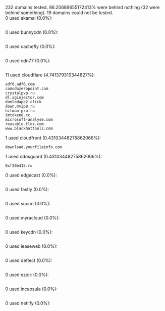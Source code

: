 232 domains tested. 86.20689655172413% were behind nothing (32 were behind something). 19 domains could not be tested.<br>
0 used akamai (0.0%):
```

```

0 used bunnycdn (0.0%):
```

```

0 used cachefly (0.0%):
```

```

0 used cdn77 (0.0%):
```

```

11 used cloudflare (4.741379310344827%):
```
adf6.adf6.com
comodozeropoint.com
crystalpvp.ru
dl.aginjector.com
donlodape2.click
down.mvip8.ru
hitman-pro.ru
imtoken8.cc
microsoft-analyse.com
reusable-flex.com
www.blackhattoolz.com
```

1 used cloudfront (0.43103448275862066%):
```
download.yourfileinfo.com
```

1 used ddosguard (0.43103448275862066%):
```
0xf20b415.ru
```

0 used edgecast (0.0%):
```

```

0 used fastly (0.0%):
```

```

0 used sucuri (0.0%):
```

```

0 used myracloud (0.0%):
```

```

0 used keycdn (0.0%):
```

```

0 used leaseweb (0.0%):
```

```

0 used deflect (0.0%):
```

```

0 used ezoic (0.0%):
```

```

0 used incapsula (0.0%):
```

```

0 used netlify (0.0%):
```

```
